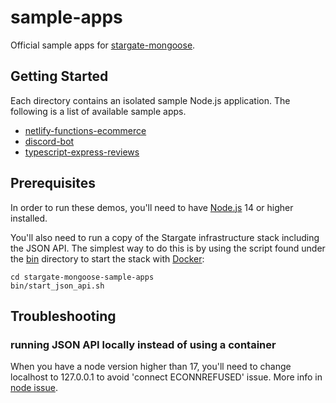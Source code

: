# sample-apps

Official sample apps for [stargate-mongoose](https://npmjs.com/package/stargate-mongoose).

## Getting Started

Each directory contains an isolated sample Node.js application.
The following is a list of available sample apps.

* [netlify-functions-ecommerce](netlify-functions-ecommerce)
* [discord-bot](discord-bot)
* [typescript-express-reviews](typescript-express-reviews)

## Prerequisites

In order to run these demos, you'll need to have [Node.js](https://nodejs.org) 14 or higher installed. 

You'll also need to run a copy of the Stargate infrastructure stack including the JSON API. 
The simplest way to do this is by using the script found under the [bin](bin) directory 
to start the stack with [Docker](https://docker.com):

```
cd stargate-mongoose-sample-apps 
bin/start_json_api.sh
```

## Troubleshooting

### running JSON API locally instead of using a container

When you have a node version higher than 17, you'll need to change localhost to 127.0.0.1 to avoid 'connect ECONNREFUSED' issue. More info in [node issue](https://github.com/nodejs/node/issues/47785).

